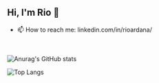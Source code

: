 ## Hi, I'm Rio 👋

- 📫 How to reach me: linkedin.com/in/rioardana/
<br>

![Anurag's GitHub stats](https://github-readme-stats.vercel.app/api?username=rioardana&show_icons=true&theme=light)

![Top Langs](https://github-readme-stats.vercel.app/api/top-langs/?username=rioardana&layout=compact)

<!--
**rioardana/rioardana** is a ✨ _special_ ✨ repository because its `README.md` (this file) appears on your GitHub profile.

Here are some ideas to get you started:

- 🔭 I’m currently working on ...
- 🌱 I’m currently learning ...
- 👯 I’m looking to collaborate on ...
- 🤔 I’m looking for help with ...
- 💬 Ask me about ...
- 📫 How to reach me: ...
- 😄 Pronouns: ...
- ⚡ Fun fact: ...
-->
